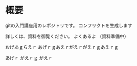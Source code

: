 # 概要
gitの入門講座用のレポジトリです。
コンフリクトを生成します

詳しくは、資料を御覧ください。
よくあるよ
（資料準備中）


おげあｇらえｒ
あげｒｇあえｒがえｒがえｒｇあえｒｇ

あげｒ
がえｒｇ
がえｒ